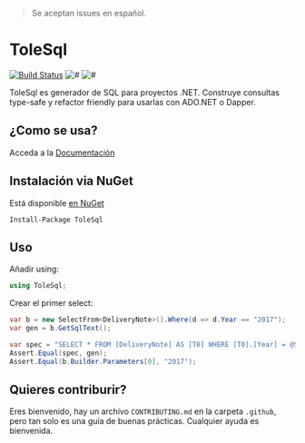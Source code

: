 > Se aceptan issues en español.

# ToleSql

[![Build Status](https://travis-ci.org/tolemac/ToleSql.svg)](https://travis-ci.org/tolemac/ToleSql)
![#](https://img.shields.io/nuget/vpre/tolesql.svg?style=flat)
![#](https://img.shields.io/nuget/v/tolesql.svg?style=flat)

ToleSql es generador de SQL para proyectos .NET.
Construye consultas type-safe y refactor friendly para usarlas con ADO.NET o Dapper.

## ¿Como se usa?
Acceda a la [Documentación](./docs/es/home-es.md)

## Instalación via NuGet

Está disponible [en NuGet](https://www.nuget.org/packages/ToleSql/)

```` shell
Install-Package ToleSql
````

## Uso

Añadir using:
```` csharp
using ToleSql;
````

Crear el primer select:

```` csharp
var b = new SelectFrom<DeliveryNote>().Where(d => d.Year == "2017");
var gen = b.GetSqlText();

var spec = "SELECT * FROM [DeliveryNote] AS [T0] WHERE [T0].[Year] = @SqlParam0";
Assert.Equal(spec, gen);
Assert.Equal(b.Builder.Parameters[0], "2017");
````

## Quieres contriburir?

Eres bienvenido, hay un archivo `CONTRIBUTING.md`  en la carpeta `.github`, pero tan solo es una guía de buenas prácticas. Cualquier ayuda es bienvenida.
